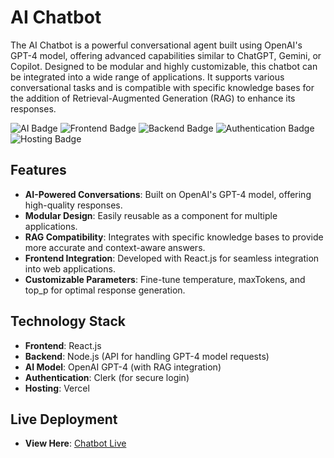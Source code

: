 # **AI Chatbot**

The AI Chatbot is a powerful conversational agent built using OpenAI's GPT-4 model, offering advanced capabilities similar to ChatGPT, Gemini, or Copilot. Designed to be modular and highly customizable, this chatbot can be integrated into a wide range of applications. It supports various conversational tasks and is compatible with specific knowledge bases for the addition of Retrieval-Augmented Generation (RAG) to enhance its responses.

![AI Badge](https://img.shields.io/badge/AI-OpenAI%20GPT-4-blueviolet)
![Frontend Badge](https://img.shields.io/badge/Frontend-React.js-green)
![Backend Badge](https://img.shields.io/badge/Backend-Node.js-blue)
![Authentication Badge](https://img.shields.io/badge/Authentication-Clerk-orange)
![Hosting Badge](https://img.shields.io/badge/Hosting-Vercel-blue)

## Features

- **AI-Powered Conversations**: Built on OpenAI's GPT-4 model, offering high-quality responses.
- **Modular Design**: Easily reusable as a component for multiple applications.
- **RAG Compatibility**: Integrates with specific knowledge bases to provide more accurate and context-aware answers.
- **Frontend Integration**: Developed with React.js for seamless integration into web applications.
- **Customizable Parameters**: Fine-tune temperature, maxTokens, and top_p for optimal response generation.

## Technology Stack

- **Frontend**: React.js
- **Backend**: Node.js (API for handling GPT-4 model requests)
- **AI Model**: OpenAI GPT-4 (with RAG integration)
- **Authentication**: Clerk (for secure login)
- **Hosting**: Vercel

## Live Deployment

- **View Here**: [Chatbot Live](https://chatbot-six-sooty.vercel.app/)
